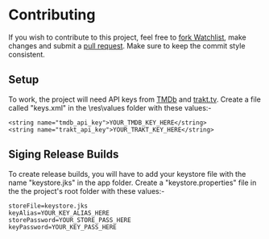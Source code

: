 # Contributing

If you wish to contribute to this project, feel free to [fork Watchlist][1], make changes and submit a [pull request][2]. Make sure to keep the commit style consistent.


## Setup

To work, the project will need API keys from [TMDb][3] and [trakt.tv][4]. Create a file called "keys.xml" in the \res\values folder with these values:-

	<string name="tmdb_api_key">YOUR_TMDB_KEY_HERE</string>
	<string name="trakt_api_key">YOUR_TRAKT_KEY_HERE</string>


## Siging Release Builds

To create release builds, you will have to add your keystore file with the name "keystore.jks" in the app folder. Create a "keystore.properties" file in the the project's root folder with these values:-

	storeFile=keystore.jks
	keyAlias=YOUR_KEY_ALIAS_HERE
	storePassword=YOUR_STORE_PASS_HERE
	keyPassword=YOUR_KEY_PASS_HERE
	
 [1]: https://github.com/Ronak-LM/Watchlist/fork
 [2]: https://github.com/Ronak-LM/Watchlist/compare
 [3]: https://www.themoviedb.org/documentation/api
 [4]: http://docs.trakt.apiary.io/